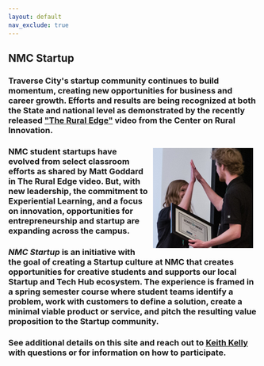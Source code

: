 ```yaml
---
layout: default
nav_exclude: true
---
```


## NMC Startup

### Traverse City's startup community continues to build momentum, creating new opportunities for business and career growth. Efforts and results are being recognized at both the State and national level as demonstrated by the recently released ["The Rural Edge"](https://ruralinnovation.us/resources/storytelling/rural-edge-traverse-city/) video from the Center on Rural Innovation. 

<img alt="Student high-five" style="float:right;width:40%;height:auto;padding:10px;" src="assets/images/high_five_small.jpg" >

### NMC student startups have evolved from select classroom efforts as shared by Matt Goddard in The Rural Edge video. But, with new leadership, the commitment to Experiential Learning, and a focus on innovation, opportunities for entrepreneurship and startup are expanding across the campus.

### *NMC Startup* is an initiative with the goal of creating a Startup culture at NMC that creates opportunities for creative students and supports our local Startup and Tech Hub ecosystem. The experience is framed in a spring semester course where student teams identify a problem, work with customers to define a solution, create a minimal viable product or service, and pitch the resulting value proposition to the Startup community.

### See additional details on this site and reach out to [Keith Kelly](mailto:kkelly@nmc.edu) with questions or for information on how to participate. 
